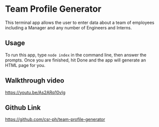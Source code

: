 # Team Profile Generator

This terminal app allows the user to enter data about a team of employees including a Manager and any number of Engineers and Interns.

## Usage

To run this app, type ```node index``` in the command line, then answer the prompts. Once you are finished, hit Done and the app will generate an HTML page for you.

## Walkthrough video

https://youtu.be/As2ARq10vIg

## Github Link

https://github.com/csr-ph/team-profile-generator
